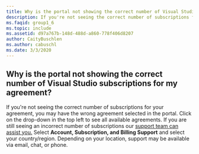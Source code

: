 ```yaml
---
title: Why is the portal not showing the correct number of Visual Studio subscriptions for my agreement?
description: If you're not seeing the correct number of subscriptions for your agreement, you may have the wrong agreement selected in the...
ms.faqid: group1_6
ms.topic: include
ms.assetid: d97a767b-148d-488d-a860-778f406d8207
author: CaityBuschlen
ms.author: cabuschl
ms.date: 3/3/2020
---
```


## Why is the portal not showing the correct number of Visual Studio subscriptions for my agreement?

If you're not seeing the correct number of subscriptions for your agreement, you may have the wrong agreement selected in the portal. Click on the drop-down in the top left to see all available agreements. If you are still seeing an incorrect number of subscriptions our [support team can assist you.](https://visualstudio.microsoft.com/subscriptions/support/#talktous) Select **Account, Subscription, and Billing Support** and select your country/region. Depending on your location, support may be available via email, chat, or phone.
